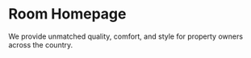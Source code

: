 # Room Homepage

We provide unmatched quality, comfort, and style for property owners across the country.

